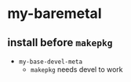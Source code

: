# my-baremetal

## install before `makepkg`

* `my-base-devel-meta`
  * `makepkg` needs devel to work
